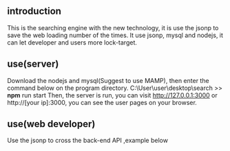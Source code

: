 ## introduction 

This is the searching engine with the new technology, it is use the jsonp to save the web loading number of the times. It use jsonp, mysql and nodejs, it can let developer and users more lock-target. 

## use(server)
Download the nodejs and mysql(Suggest to use MAMP), then enter the command below on the program directory.
C:\User\user\desktop\search >> **npm** run start 
Then, the server is run, you can visit http://127.0.0.1:3000 or http://[your ip]:3000, you can see the user pages on your browser. 

## use(web developer)
Use the jsonp to cross the back-end API ,example below
<script src=" http://[your ip]:3000 or http://127.0.0.1:3000 "></script>